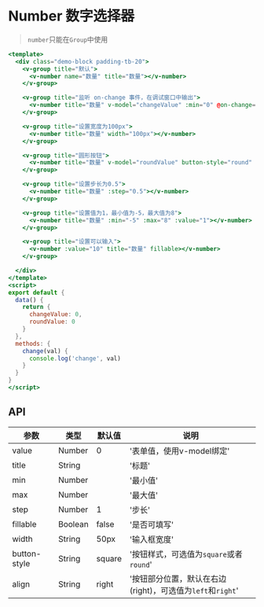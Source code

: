 # Number 数字选择器

>  `number`只能在`Group`中使用

```handlebars
<template>
  <div class="demo-block padding-tb-20">
    <v-group title="默认">
      <v-number name="数量" title="数量"></v-number>
    </v-group>

    <v-group title="监听 on-change 事件，在调试窗口中输出">
      <v-number title="数量" v-model="changeValue" :min="0" @on-change="change"></v-number>
    </v-group>

    <v-group title="设置宽度为100px">
      <v-number title="数量" width="100px"></v-number>
    </v-group>

    <v-group title="圆形按钮">
      <v-number title="数量" v-model="roundValue" button-style="round" :min="0" :max="5"></v-number>
    </v-group>

    <v-group title="设置步长为0.5">
      <v-number title="数量" :step="0.5"></v-number>
    </v-group>

    <v-group title="设置值为1，最小值为-5，最大值为8">
      <v-number title="数量" :min="-5" :max="8" :value="1"></v-number>
    </v-group>

    <v-group title="设置可以输入">
      <v-number :value="10" title="数量" fillable></v-number>
    </v-group>

  </div>
</template>
<script>
export default {
  data() {
    return {
      changeValue: 0,
      roundValue: 0
    }
  },
  methods: {
    change(val) {
      console.log('change', val)
    }
  }
}
</script>
```


## API

| 参数 | 类型 | 默认值 | 说明 |
| --- | --- | --- | --- |
| value | Number | 0 | '表单值，使用v-model绑定' | 
| title | String | | '标题' | 
| min | Number | | '最小值' | 
| max | Number | | '最大值' | 
| step | Number | 1 | '步长' | 
| fillable | Boolean | false | '是否可填写' | 
| width | String | 50px | '输入框宽度' | 
| button-style | String | square | '按钮样式，可选值为`square`或者`round`' | 
| align | String | right | '按钮部分位置，默认在右边(right)，可选值为`left`和`right`' | 
